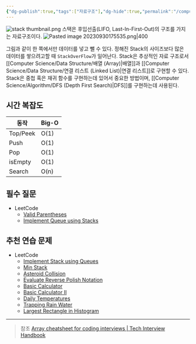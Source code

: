 ```yaml
---
{"dg-publish":true,"tags":["자료구조"],"dg-hide":true,"permalink":"/computer-science/data-structure/stack/","hide":true,"dgPassFrontmatter":true,"noteIcon":""}
---
```


![stack thumbnail.png](/img/user/Computer%20Science/Algorithm/stack%20thumbnail.png)
스택은 후입선출(LIFO, Last-In-First-Out)의 구조를 가지는 자료구조이다.
![Pasted image 20230930175535.png|400](/img/user/Computer%20Science/Algorithm/Pasted%20image%2020230930175535.png)

그림과 같이 한 쪽에서만 데이터를 넣고 뺄 수 있다. 정해진 Stack의 사이즈보다 많은 데이터를 쌓으려고할 때 `StackOverFlow`가 일어난다. Stack은 추상적인 자료 구조로서 [[Computer Science/Data Structure/배열 (Array)\|배열]]과 [[Computer Science/Data Structure/연결 리스트 (Linked List)\|연결 리스트]]로 구현할 수 있다.
Stack은 중첩 혹은 재귀 함수를 구현하는데 있어서 중요한 방법이며, [[Computer Science/Algorithm/DFS (Depth First Search)\|DFS]]를 구현하는데 사용된다.

## 시간 복잡도
|동작|Big-O|
|---|---|
|Top/Peek|O(1)|
|Push|O(1)|
|Pop|O(1)|
|isEmpty|O(1)|
|Search|O(n)|


## 필수 질문
- LeetCode
	-  [Valid Parentheses](https://leetcode.com/problems/valid-parentheses)
	- [Implement Queue using Stacks](https://leetcode.com/problems/implement-queue-using-stacks)

## 추천 연습 문제
- LeetCode
	- [Implement Stack using Queues](https://leetcode.com/problems/implement-stack-using-queues/)
	- [Min Stack](https://leetcode.com/problems/min-stack)
	- [Asteroid Collision](https://leetcode.com/problems/asteroid-collision)
	- [Evaluate Reverse Polish Notation](https://leetcode.com/problems/evaluate-reverse-polish-notation)
	- [Basic Calculator](https://leetcode.com/problems/basic-calculator)
	- [Basic Calculator II](https://leetcode.com/problems/basic-calculator-ii)
	- [Daily Temperatures](https://leetcode.com/problems/daily-temperatures)
	- [Trapping Rain Water](https://leetcode.com/problems/trapping-rain-water)
	- [Largest Rectangle in Histogram](https://leetcode.com/problems/largest-rectangle-in-histogram)


---
> 참조
> [Array cheatsheet for coding interviews | Tech Interview Handbook](https://www.techinterviewhandbook.org/algorithms/array/)